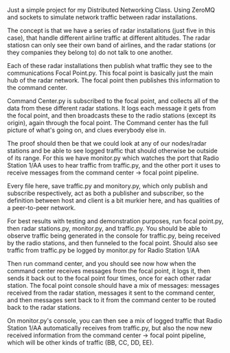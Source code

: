 
Just a simple project for my Distributed Networking Class. Using ZeroMQ and sockets to simulate network traffic between radar installations.

The concept is that we have a series of radar installations (just five in this case), that handle different airline traffic at different altitudes. The radar statiosn can only see their own band of airlines, and the radar stations (or they companies they belong to) do not talk to one another.

Each of these radar installations then publish what traffic they see to the communications Focal Point.py. This focal point is basically just the main hub of the radar network. The focal point then publishes this information to the command center.

Command Center.py is subscribed to the focal point, and collects all of the data from these different radar stations. It logs each message it gets from the focal point, and then broadcasts these to the radio stations (except its origin), again through the focal point. The Command center has the full picture of what's going on, and clues everybody else in.

The proof should then be that we could look at any of our nodes/radar stations and be able to see logged traffic that should otherwise be outside of its range. For this we have monitor.py which watches the port that Radio Station 1/AA uses to hear traffic from traffic.py, and the other port it uses to receive messages from the command center -> focal point pipeline.

Every file here, save traffic.py and monitory.py, which only publish and subscribe respectively, act as both a publisher and subscriber, so the definition between host and client is a bit murkier here, and has qualities of a peer-to-peer network.

For best results with testing and demonstration purposes, run focal point.py, then radar stations.py, monitor.py, and traffic.py. You should be able to observe traffic being generated in the console for traffic.py, being received by the radio stations, and then funneled to the focal point. Should also see traffic from traffic.py be logged by monitor.py for Radio Station 1/AA

Then run command center, and you should see now how when the command center receives messages from the focal point, it logs it, then sends it back out to the focal point four times, once for each other radar station. The focal point console should have a mix of messages: messages received from the radar station, messages it sent to the command center, and then messages sent back to it from the command center to be routed back to the radar stations.

On monitor.py's console, you can then see a mix of logged traffic that Radio Station 1/AA automatically receives from traffic.py, but also the now new received information from the command center -> focal point pipeline, which will be other kinds of traffic (BB, CC, DD, EE).

